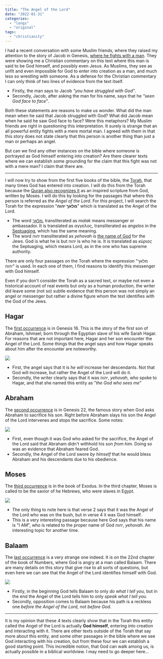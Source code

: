 ```yaml
---
title: "The Angel of the Lord"
date: "2022-01-31"
categories: 
  - "longs"
  - "original"
tags: 
  - "christianity"
---
```


I had a recent conversation with some Muslim friends, where they raised my attention to the story of Jacob in Genesis, [where he fights with a man](https://www.biblegateway.com/passage/?search=Gen+32%3A24-32&version=NIV). They were showing me a Christian commentary on this text where this man is said to be God himself, and possibly even Jesus. As Muslims, they see as unfit and even impossible for God to enter into creation as a man, and much less so wrestling with someone. As a defense for the Christian commentary I can only think of two lines of evidence from the text itself.

- Firstly, the man says to Jacob _"you have struggled with God"_.
- Secondly, Jacob, after asking the man for his name, says that he _"seen God face to face"_.

Both these statements are reasons to make us wonder. What did the man mean when he said that Jacob struggled with God? What did Jacob mean when he said he saw God face to face? Were this metaphors? My Muslim friends are right in questioning this interpretation. It surely is strange that an all powerful entity fights with a mere mortal man. I agreed with them in that this story does not state clearly that this person is another thing than just a man or perhaps an angel.

But can we find any other instances on the bible where someone is portrayed as God himself entering into creation? Are there clearer texts where we can establish some grounding for the claim that this fight was not with a mere man? I claim that there are.

* * *

I will now try to show from the first five books of the bible, the [Torah](https://en.wikipedia.org/wiki/Torah), that many times God has entered into creation. I will do this from the Torah because the [Quran also recognizes it](https://quran.com/5:44) as an inspired scripture from God, written by Moses. I will do this by looking for the passages that where this person is referred as _the Angel of the Lord_. For this project, I will search the Torah for the expression "**מלאך יהוה**" which is translated as the Angel of the Lord.

- The word [מלאך](https://en.wikipedia.org/wiki/Angels_in_Judaism), transliterated as _malak_ means messenger or ambassador. It is translated as αγγελος, transliterated as _angelos_ in the [Septuaging](https://en.wikipedia.org/wiki/Septuagint), which has the same meaning.
- The word יהוה transliterated as _yehovah_ is [the name of God](https://en.wikipedia.org/wiki/Tetragrammaton) for the Jews. God is what he is but יהוה is who he is. It is translated as _κύριος_ the Septuaging, which means Lord, as in the one who has supreme authority.

There are only four passages on the Torah where the expression "מלאך יהוה" is used. In each one of them, I find reasons to identify this messenger with God himself.

Even if you don't consider the Torah as a sacred text, or maybe not even a historical account of real events but only as a human production, the writer did leave some (not so) subtle evidence that this person was not simply an angel or messenger but rather a divine figure whom the text identifies with the God of the Jews.

## Hagar

The [first occurrence](https://www.biblegateway.com/passage/?search=Genesis%2016&version=NIV) is in Genesis 16. This is the story of the first son of Abraham, Ishmael, born through the Egyptian slave of his wife Sarah Hagar. For reasons that are not important here, Hagar and her son encounter the Angel of the Lord. Some things that the angel says and how Hagar speaks about him after the encounter are noteworthy.

![](images/image_1643556299953_0.png)

- First, the angel says that it is _he will_ increase her descendants. Not that God will increase, but rather the Angel of the Lord will do it.
- Secondly, the writer clearly says that it was יהוה, _yehovah_, who spoke to Hagar, and that she named this entity as "_the God who sees me_"

## Abraham

The [second occurrence](https://www.biblegateway.com/passage/?search=Genesis+22&version=NIV) is in Genesis 22, the famous story when God asks Abraham to sacrifice his son. Right before Abraham slays his son the Angel of the Lord intervenes and stops the sacrifice. Some notes:

![](images/image_1643557613779_0.png)

- First, even though it was God who asked for the sacrifice, the Angel of the Lord said that Abraham didn't withhold his son _from him_. Doing so was an evidence that Abraham feared God.
- Secondly, the Angel of the Lord swore _by himself_ that he would bless Abraham and his descendants due to his obedience.

## Moses

The [third occurrence](https://www.biblegateway.com/passage/?search=Exodus+3&version=NIV) is in the book of Exodus. In the third chapter, Moses is called to be the savior of he Hebrews, who were slaves in Egypt.

![](images/image_1643559002472_0.png)

- The only thing to note here is that verse 2 says that it was the Angel of the Lord who was on the bush, but in verse 4 it was God himself.
- This is a very interesting passage because here God says that his name is "I AM", who is related to the proper name of God יהוה, _yehovah_. An interesting topic for another time.

## Balaam

The [last occurrence](https://www.biblegateway.com/passage/?search=Numbers+22&version=NIV) is a very strange one indeed. It is on the 22nd chapter of the book of Numbers, where God is angry at a man called Balaam. There are many details on this story that give rise to all sorts of questions, but even here we can see that the Angel of the Lord identifies himself with God.

![](images/image_1643559842063_0.png)

- Firstly, in the beginning God tells Balaam to only _do what I tell you_, but in the end the Angel of the Lord tells him to only _speak what I tell you_.
- Secondly, opposition comes to Balaam because his path is a reckless one _before the Angel of the Lord_, not _before God_.

* * *

It is my opinion that these 4 texts clearly show that in the Torah this entity called the Angel of the Lord is actually **God himself**, entering into creation and interacting with it. There are other texts outside of the Torah that say more about this entity, and some other passages in the bible where we see God interacting with his creation, but from these four we can establish a good starting point. This incredible notion, that God can walk among us, is actually possible in a biblical worldview. I may need to go deeper here…
